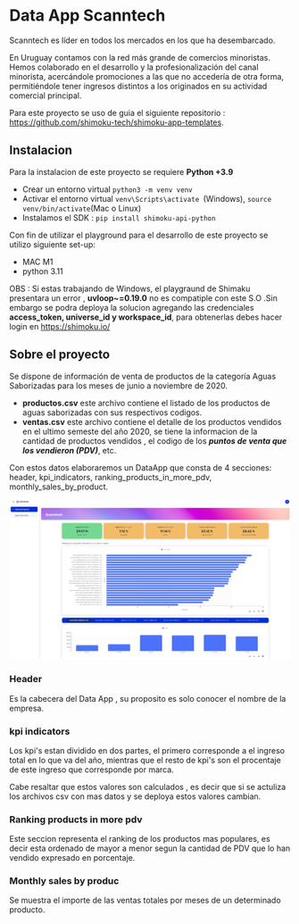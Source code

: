 
# Data App Scanntech

Scanntech es líder en todos los mercados en los que ha desembarcado.

En Uruguay contamos con la red más grande de comercios minoristas. Hemos colaborado en el desarrollo y la profesionalización del canal minorista, acercándole promociones a las que no accedería de otra forma, permitiéndole tener ingresos distintos a los originados en su actividad comercial principal.

Para este proyecto se uso de guia el siguiente repositorio : https://github.com/shimoku-tech/shimoku-app-templates.
## Instalacion

Para la instalacion de este proyecto se requiere **Python +3.9**

* Crear un entorno virtual ```python3 -m venv venv```
* Activar el entorno virtual  ```venv\Scripts\activate ```(Windows),  ```source venv/bin/activate```(Mac o Linux)
* Instalamos el SDK : ```pip install shimoku-api-python```

Con fin de utilizar el playground para el desarrollo de este proyecto se utilizo siguiente set-up:

* MAC M1
* python 3.11

OBS : Si estas trabajando de Windows, el playgraund de Shimaku presentara un error , **uvloop~=0.19.0** no es compatiple con este S.O .Sin embargo se podra deploya la solucion agregando las credenciales **access_token, universe_id y workspace_id**, para obtenerlas debes hacer login en https://shimoku.io/

## Sobre el proyecto
Se dispone de información de venta de productos de la categoría Aguas Saborizadas para los meses de 
junio a noviembre de 2020. 

* **productos.csv** este archivo contiene el listado de los productos de aguas saborizadas con sus respectivos codigos.
* **ventas.csv** este archivo contiene el detalle de los productos vendidos en el ultimo semeste del año 2020, se tiene la informacion de la cantidad de productos vendidos , el codigo de los ***puntos de venta que los vendieron (PDV)***, etc.

Con estos datos elaboraremos un DataApp que consta de 4 secciones: header, kpi_indicators, ranking_products_in_more_pdv, monthly_sales_by_product.

![envio de leads drawio](https://github.com/edwinml148/Reto-Shimoku/blob/develop/img/Data%20App.jpg)

### Header
Es la cabecera del Data App , su proposito es solo conocer el nombre de la empresa.

### kpi indicators
Los kpi's estan dividido en dos partes, el primero corresponde a el ingreso total en lo que va del año, mientras que el resto de kpi's son el procentaje de este ingreso que corresponde por marca.

Cabe resaltar que estos valores son calculados , es decir que si se actuliza los archivos csv con mas datos y se deploya estos valores cambian.

### Ranking products in more pdv
Este seccion representa el ranking de los productos mas populares, es decir esta ordenado de mayor a menor segun la cantidad de PDV que lo han vendido expresado en porcentaje.


### Monthly sales by produc
Se muestra el importe de las ventas totales por meses de un determinado producto.






